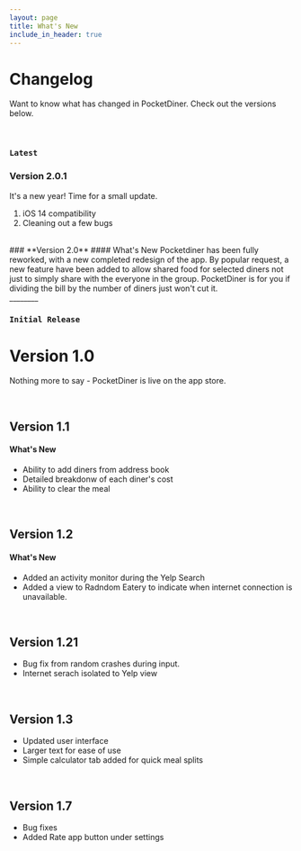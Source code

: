 ```yaml
---
layout: page
title: What's New
include_in_header: true
---
```


# Changelog
Want to know what has changed in PocketDiner.  Check out the versions below. 

<br>

### `Latest`
### **Version 2.0.1**
It's a new year! Time for a small update.
1) iOS 14 compatibility
2) Cleaning out a few bugs

<br>
### **Version 2.0**
#### What's New
Pocketdiner has been fully reworked, with a new completed redesign of the app. By popular request, a new feature have been added to allow shared food for selected diners not just to simply share with the everyone in the group.  PocketDiner is for you if dividing the bill by the number of diners just won't cut it.

<br>
________
<br>

### `Initial Release`
# **Version 1.0**
Nothing more to say - PocketDiner is live on the app store.

<br>

## **Version 1.1**
#### What's New
- Ability to add diners from address book
- Detailed breakdonw of each diner's cost
- Ability to clear the meal

<br>

## Version 1.2
#### What's New
- Added an activity monitor during the Yelp Search
- Added a view to Radndom Eatery to indicate when internet connection is unavailable.

<br>

## Version 1.21
- Bug fix from random crashes during input.
- Internet serach isolated to Yelp view

<br>

## Version 1.3
- Updated user interface
- Larger text for ease of use
- Simple calculator tab added for quick meal splits

<br>

## Version 1.7
- Bug fixes
- Added Rate app button under settings
